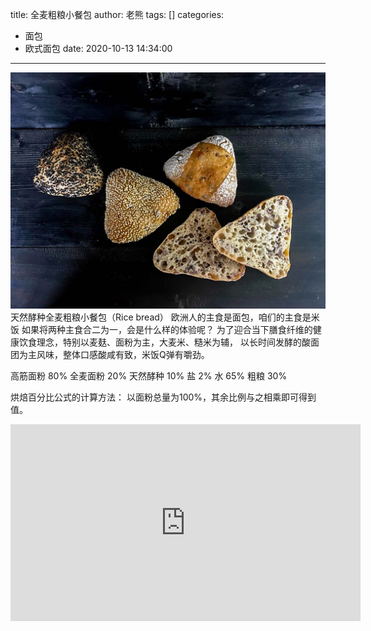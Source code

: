 title: 全麦粗粮小餐包
author: 老熊
tags: []
categories:
  - 面包
  - 欧式面包
date: 2020-10-13 14:34:00
---
![](/images/pasted-32.jpg)
天然酵种全麦粗粮小餐包（Rice bread）
欧洲人的主食是面包，咱们的主食是米饭
如果将两种主食合二为一，会是什么样的体验呢？
为了迎合当下膳食纤维的健康饮食理念，特别以麦麸、面粉为主，大麦米、糙米为辅，
以长时间发酵的酸面团为主风味，整体口感酸咸有致，米饭Q弹有嚼劲。

高筋面粉    80%
全麦面粉    20%
天然酵种    10%
盐                 2%
水                 65%
粗粮             30%

烘焙百分比公式的计算方法：
以面粉总量为100%，其余比例与之相乘即可得到值。

<iframe width="560" height="315" src="https://www.youtube.com/embed/3DrV2Zy9BSo" frameborder="0" allow="accelerometer; autoplay; clipboard-write; encrypted-media; gyroscope; picture-in-picture" allowfullscreen></iframe>